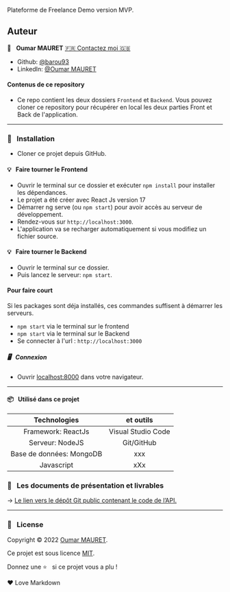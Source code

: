 Plateforme de Freelance Demo version MVP.

## Auteur

👤 &nbsp; **Oumar MAURET** [🇫🇷 Contactez moi 🇬🇧](oumarmauret@gmail.com)

-   Github: [@barou93](https://github.com/Barou93)
-   LinkedIn: [@Oumar MAURET](https://www.linkedin.com/in/oumar-mauret-257489bb/)

#### Contenus de ce repository

-   Ce repo contient les deux dossiers `Frontend` et `Backend`.
    Vous pouvez cloner ce repository pour récupérer en local les deux parties Front et Back de l'application.

---

### 🔨 &nbsp; Installation

-   Cloner ce projet depuis GitHub.

#### 💡 &nbsp; Faire tourner le Frontend

-   Ouvrir le terminal sur ce dossier et exécuter `npm install` pour installer les dépendances.
-   Le projet a été créer avec React Js version 17
-   Démarrer ng serve (ou `npm start`) pour avoir accès au serveur de développement.
-   Rendez-vous sur `http://localhost:3000`.
-   L'application va se recharger automatiquement si vous modifiez un fichier source.

#### 💡 &nbsp; Faire tourner le Backend

-   Ouvrir le terminal sur ce dossier.
-   Puis lancez le serveur: `npm start`.

#### Pour faire court

Si les packages sont déja installés, ces commandes suffisent à démarrer les serveurs.

-   `npm start` via le terminal sur le frontend
-   `npm start` via le terminal sur le Backend
-   Se connecter à l'url : `http://localhost:3000`

##### 🖥 &nbsp; Connexion

-   Ouvrir [localhost:8000](http://localhost:8000/) dans votre navigateur.

---

#### 📦 &nbsp; Utilisé dans ce projet

|       Technologies       |     et outils      |
| :----------------------: | :----------------: |
|    Framework: ReactJs    | Visual Studio Code |
|     Serveur: NodeJS      |     Git/GitHub     |
| Base de données: MongoDB |        xxx         |
|        Javascript        |        xXx         |

### 🚦 &nbsp; Les documents de présentation et livrables

→ [Le lien vers le dépôt Git public contenant le code de l’API.](https://github.com/Barou93/Freelancer)

---

### 📝 &nbsp; License

Copyright © 2022 [Oumar MAURET](https://github.com/Barou93).

Ce projet est sous licence [MIT](/backend/LICENCE).

[git project]: ---

Donnez une ⭐️ &nbsp; si ce projet vous a plu !

<p>&hearts; Love Markdown<p>
